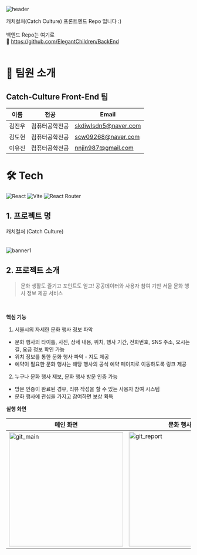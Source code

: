 ![header](https://capsule-render.vercel.app/api?type=venom&color=DFF2E1&height=300&section=header&text=Catch%20Culture&fontSize=90&fontColor=018C0D)

캐치컬처(Catch Culture) 
프론트엔드 Repo 입니다 :)
<br/> <br/>
백엔드 Repo는 여기로 <br/>
📌 https://github.com/ElegantChildren/BackEnd
<br/><br/>
# 👋 팀원 소개

## Catch-Culture Front-End 팀

| 이름                                         | 전공           | Email                |
| -------------------------------------------- | --------------  | -------------------- |
| 김진우 | 컴퓨터공학전공      | skdiwlsdn5@naver.com |
| 김도현 | 컴퓨터공학전공      | scw09268@naver.com |
| 이유진 | 컴퓨터공학전공      | nnjin987@gmail.com |


# 🛠️ Tech
![React](https://img.shields.io/badge/react-%2320232a.svg?style=for-the-badge&logo=react&logoColor=%2361DAFB)
![Vite](https://img.shields.io/badge/vite-%23646CFF.svg?style=for-the-badge&logo=vite&logoColor=white)
![React Router](https://img.shields.io/badge/React_Router-CA4245?style=for-the-badge&logo=react-router&logoColor=white)

## 1. 프로젝트 명

캐치컬처 (Catch Culture)
<br/><br/><br/>
![banner1](https://github.com/ElegantChildren/FrontEnd/assets/98758209/24ae0424-fcfc-4daa-8522-49ef52896736)


## 2. 프로젝트 소개
> 문화 생활도 즐기고 포인트도 얻고!
공공데이터와 사용자 참여 기반 서울 문화 행사 정보 제공 서비스

<br/>

**핵심 기능**
1. 서울시의 자세한 문화 행사 정보 파악
* 문화 행사의 타이틀, 사진, 상세 내용, 위치, 행사 기간, 전화번호, SNS 주소, 오시는 길, 요금 정보 확인 가능 
* 위치 정보를 통한 문화 행사 파악 - 지도 제공
* 예약이 필요한 문화 행사는 해당 행사의 공식 예약 페이지로 이동하도록 링크 제공

2.  누구나 문화 행사 제보, 문화 행사 방문 인증 가능
* 방문 인증이 완료된 경우, 리뷰 작성을 할 수 있는 사용자 참여 시스템
* 문화 행사에 관심을 가지고 참여하면 보상 획득


**실행 화면** <br/>

|메인 화면|문화 행사 제보|문화 행사 검색|문화 행사 상세 정보|문화 행사 리뷰|지 도|마이 페이지|
|---|---|---|---|---|---|---|
|<img width="311" alt="git_main" src="https://github.com/ElegantChildren/FrontEnd/assets/24996261/6cac2560-e0f7-4a34-b3fb-4da7612041fe">|<img width="312" alt="git_report" src="https://github.com/ElegantChildren/FrontEnd/assets/24996261/d13fba26-7f39-424d-acd6-b4fb0382e4cb">|<img width="312" alt="git_search" src="https://github.com/ElegantChildren/FrontEnd/assets/24996261/57c5c71b-5043-4c97-ac6a-277ca578211c">|<img width="315" alt="git_det" src="https://github.com/ElegantChildren/FrontEnd/assets/24996261/176ab80e-23d7-443a-bfa3-2d3b6fb4ad48">|<img width="308" alt="git_review" src="https://github.com/ElegantChildren/FrontEnd/assets/24996261/be1e00c5-c1c4-4587-bc3e-d2b4bb316237">|<img width="315" alt="git_map" src="https://github.com/ElegantChildren/FrontEnd/assets/24996261/2812b278-b77b-4bdb-984a-5915fee3a0bc">|<img width="314" alt="git_user" src="https://github.com/ElegantChildren/FrontEnd/assets/24996261/11959296-d4bd-46c7-b5aa-a09673aadb68">|
   
